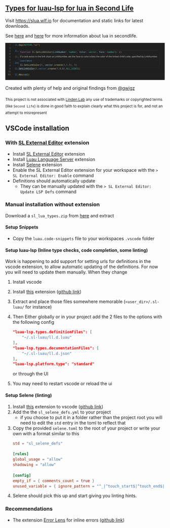 ## [Types for luau-lsp for lua in Second Life](https://slua.wlf.io)

Visit https://slua.wlf.io for documentation and static links for latest
downloads.

See [here](https://wiki.secondlife.com/wiki/Luau_Alpha) and
[here](https://wiki.secondlife.com/wiki/Lua_FAQ) for more information about lua
in secondlife.

<img src="docs/html/images/example.png" alt="Example of syntax highlighting and hovertips" />

Created with plenty of help and original findings from
[@gwigz](https://github.com/gwigz)

<sub>This project is not associated with [Linden Lab](https://lindenlab.com/)
any use of trademarks or copyrighted terms (like `Second Life`) is done in good
faith to explain clearly what this project is for, and not an attempt to
misrepresent</sub>

## VSCode installation

### With [SL External Editor](https://marketplace.visualstudio.com/items?itemName=wlf-io.sl-external-editor) extension

- Install
  [SL External Editor](https://marketplace.visualstudio.com/items?itemName=wlf-io.sl-external-editor)
  extension
- Install
  [Luau Language Server](https://marketplace.visualstudio.com/items?itemName=JohnnyMorganz.luau-lsp)
  extension
- Install
  [Selene](https://marketplace.visualstudio.com/items?itemName=Kampfkarren.selene-vscode)
  extension
- Enable the SL External Editor extension for your workspace with the
  `> SL External Editor: Enable` command
- Definitions should automatically update
  - They can be manually updated with the
    `> SL External Editor: Update LSP Defs` command

### Manual installation without extension

Download a `sl_lua_types.zip` from
[here](https://github.com/WolfGangS/sl_lua_types/releases/latest) and extract

#### Setup Snippets

- Copy the `luau.code-snippets` file to your workspaces `.vscode` folder

#### Setup luau-lsp (Inline type checks, code completion, some linting)

Work is happening to add support for setting urls for definitions in the vscode
extension, to allow automatic updating of the definitions. For now you will need
to update them manually. When they change

1. Install vscode
2. Install
   [this](https://marketplace.visualstudio.com/items?itemName=JohnnyMorganz.luau-lsp)
   extension ([github link](https://github.com/JohnnyMorganz/luau-lsp))
3. Extract and place those files somewhere memorable (`<user_dir>/.sl-luau/` for
   instance)
4. Then Either globally or in your project add the 2 files to the options with
   the following config

   ```JSON
   "luau-lsp.types.definitionFiles": [
       "~/.sl-luau/ll.d.luau"
   ],
   "luau-lsp.types.documentationFiles": [
       "~/.sl-luau/ll.d.json"
   ],
   "luau-lsp.platform.type": "standard"
   ```

   or through the UI

5. You may need to restart vscode or reload the ui

#### Setup Selene (linting)

1. Install
   [this](https://marketplace.visualstudio.com/items?itemName=Kampfkarren.selene-vscode)
   extension to vscode ([github link](https://github.com/Kampfkarren/selene))
2. Add the the `sl_selene_defs.yml` to your project
   - if you choose to put it in a folder rather than the project root you will
     need to edit the `std` entry in the toml to reflect that
3. Copy the provided `selene.toml` to the root of your project or write your own
   with a format similar to this
   ```TOML
   std = "sl_selene_defs"

   [rules]
   global_usage = "allow"
   shadowing = "allow"

   [config]
   empty_if = { comments_count = true }
   unused_variable = { ignore_pattern = "^_|^touch_start$|^touch_end$|^touch$" }
   ```
4. Selene should pick this up and start giving you linting hints.

### Recommendations

- The extension
  [Error Lens](https://marketplace.visualstudio.com/items?itemName=usernamehw.errorlens)
  for inline errors
  ([github link](https://github.com/usernamehw/vscode-error-lens))
